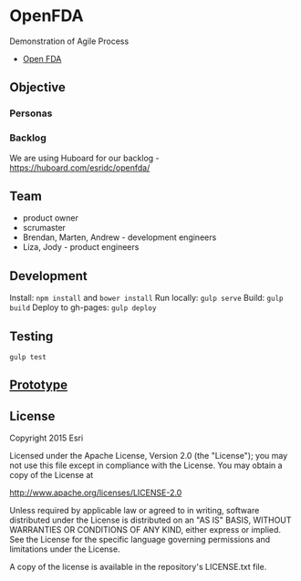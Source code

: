 # OpenFDA

Demonstration of Agile Process

- [Open FDA](https://open.fda.gov/)

## Objective

### Personas

### Backlog

We are using Huboard for our backlog - https://huboard.com/esridc/openfda/

## Team

- product owner
- scrumaster
- Brendan, Marten, Andrew - development engineers
- Liza, Jody - product engineers

## Development

Install: `npm install` and `bower install`
Run locally: `gulp serve`
Build: `gulp build`
Deploy to gh-pages: `gulp deploy`

## Testing
`gulp test`

## [Prototype](http://esridc.github.io/openfda/)


## License 

Copyright 2015 Esri

Licensed under the Apache License, Version 2.0 (the "License"); you may not use this file except in compliance with the License. You may obtain a copy of the License at

http://www.apache.org/licenses/LICENSE-2.0

Unless required by applicable law or agreed to in writing, software distributed under the License is distributed on an "AS IS" BASIS, WITHOUT WARRANTIES OR CONDITIONS OF ANY KIND, either express or implied. See the License for the specific language governing permissions and limitations under the License.

A copy of the license is available in the repository's LICENSE.txt file. 
